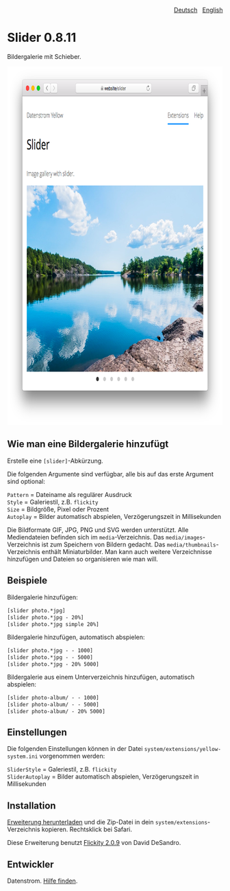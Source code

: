 <p align="right" role="navigation"><a href="README-de.md">Deutsch</a> &nbsp; <a href="README.md">English</a></p>

Slider 0.8.11
=============
Bildergalerie mit Schieber.

<p align="center"><img src="slider-screenshot.png?raw=true" width="795" height="836" alt="Bildschirmfoto"></p>

## Wie man eine Bildergalerie hinzufügt

Erstelle eine `[slider]`-Abkürzung.

Die folgenden Argumente sind verfügbar, alle bis auf das erste Argument sind optional:
  
`Pattern` = Dateiname als regulärer Ausdruck  
`Style` = Galeriestil, z.B. `flickity`  
`Size` = Bildgröße, Pixel oder Prozent    
`Autoplay` = Bilder automatisch abspielen, Verzögerungszeit in Millisekunden  

Die Bildformate GIF, JPG, PNG und SVG werden unterstützt. Alle Mediendateien befinden sich im `media`-Verzeichnis. Das `media/images`-Verzeichnis ist zum Speichern von Bildern gedacht. Das `media/thumbnails`-Verzeichnis enthält Miniaturbilder. Man kann auch weitere Verzeichnisse hinzufügen und Dateien so organisieren wie man will.

## Beispiele

Bildergalerie hinzufügen:

    [slider photo.*jpg]
    [slider photo.*jpg - 20%]
    [slider photo.*jpg simple 20%]

Bildergalerie hinzufügen, automatisch abspielen:

    [slider photo.*jpg - - 1000]
    [slider photo.*jpg - - 5000]
    [slider photo.*jpg - 20% 5000]

Bildergalerie aus einem Unterverzeichnis hinzufügen, automatisch abspielen:

    [slider photo-album/ - - 1000]
    [slider photo-album/ - - 5000]
    [slider photo-album/ - 20% 5000]

## Einstellungen

Die folgenden Einstellungen können in der Datei `system/extensions/yellow-system.ini` vorgenommen werden:

`SliderStyle` = Galeriestil, z.B. `flickity`  
`SliderAutoplay` = Bilder automatisch abspielen, Verzögerungszeit in Millisekunden  

## Installation

[Erweiterung herunterladen](https://github.com/datenstrom/yellow-extensions/raw/master/zip/slider.zip) und die Zip-Datei in dein `system/extensions`-Verzeichnis kopieren. Rechtsklick bei Safari.

Diese Erweiterung benutzt [Flickity 2.0.9](https://github.com/metafizzy/flickity) von David DeSandro.

## Entwickler

Datenstrom. [Hilfe finden](https://datenstrom.se/de/yellow/help/).
